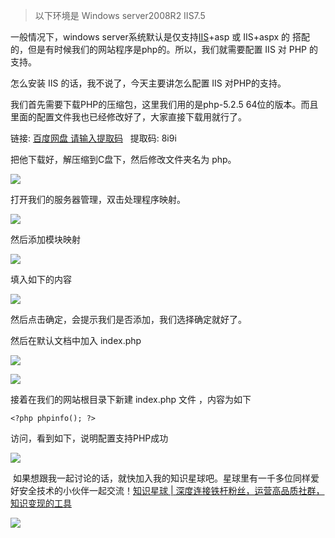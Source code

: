 > 以下环境是 Windows server2008R2 IIS7.5

一般情况下，windows server系统默认是仅支持[IIS](https://so.csdn.net/so/search?q=IIS&spm=1001.2101.3001.7020)+asp 或 IIS+aspx 的 搭配的，但是有时候我们的网站程序是php的。所以，我们就需要配置 IIS 对 PHP 的支持。

怎么安装 IIS 的话，我不说了，今天主要讲怎么配置 IIS 对PHP的支持。

我们首先需要下载PHP的压缩包，这里我们用的是php-5.2.5 64位的版本。而且里面的配置文件我也已经修改好了，大家直接下载用就行了。 

链接: [百度网盘 请输入提取码](https://pan.baidu.com/s/1AFG63Ca7M4PrcL0DT_6G0Q "百度网盘 请输入提取码")   提取码: 8i9i 

把他下载好，解压缩到C盘下，然后修改文件夹名为 php。

![](https://img-blog.csdnimg.cn/20181115112125506.png?x-oss-process=image/watermark,type_ZmFuZ3poZW5naGVpdGk,shadow_10,text_aHR0cHM6Ly9ibG9nLmNzZG4ubmV0L3FxXzM2MTE5MTky,size_16,color_FFFFFF,t_70)

打开我们的服务器管理，双击处理程序映射。

![](https://img-blog.csdnimg.cn/2018111511223218.png?x-oss-process=image/watermark,type_ZmFuZ3poZW5naGVpdGk,shadow_10,text_aHR0cHM6Ly9ibG9nLmNzZG4ubmV0L3FxXzM2MTE5MTky,size_16,color_FFFFFF,t_70)

然后添加模块映射

![](https://img-blog.csdnimg.cn/2018111511232996.png?x-oss-process=image/watermark,type_ZmFuZ3poZW5naGVpdGk,shadow_10,text_aHR0cHM6Ly9ibG9nLmNzZG4ubmV0L3FxXzM2MTE5MTky,size_16,color_FFFFFF,t_70)

填入如下的内容

![](https://img-blog.csdnimg.cn/20181115112549327.png?x-oss-process=image/watermark,type_ZmFuZ3poZW5naGVpdGk,shadow_10,text_aHR0cHM6Ly9ibG9nLmNzZG4ubmV0L3FxXzM2MTE5MTky,size_16,color_FFFFFF,t_70)

然后点击确定，会提示我们是否添加，我们选择确定就好了。

然后在默认文档中加入 index.php

![](https://img-blog.csdnimg.cn/20181115112723377.png?x-oss-process=image/watermark,type_ZmFuZ3poZW5naGVpdGk,shadow_10,text_aHR0cHM6Ly9ibG9nLmNzZG4ubmV0L3FxXzM2MTE5MTky,size_16,color_FFFFFF,t_70)

![](https://img-blog.csdnimg.cn/20181115112744310.png?x-oss-process=image/watermark,type_ZmFuZ3poZW5naGVpdGk,shadow_10,text_aHR0cHM6Ly9ibG9nLmNzZG4ubmV0L3FxXzM2MTE5MTky,size_16,color_FFFFFF,t_70)

接着在我们的网站根目录下新建 index.php 文件 ，内容为如下

```
<?php phpinfo(); ?>
```


访问，看到如下，说明配置支持PHP成功

![](https://img-blog.csdnimg.cn/20181115112850597.png?x-oss-process=image/watermark,type_ZmFuZ3poZW5naGVpdGk,shadow_10,text_aHR0cHM6Ly9ibG9nLmNzZG4ubmV0L3FxXzM2MTE5MTky,size_16,color_FFFFFF,t_70)

 如果想跟我一起讨论的话，就快加入我的知识星球吧。星球里有一千多位同样爱好安全技术的小伙伴一起交流！[知识星球 | 深度连接铁杆粉丝，运营高品质社群，知识变现的工具](https://wx.zsxq.com/dweb2/index/group/88514121251242 "知识星球 | 深度连接铁杆粉丝，运营高品质社群，知识变现的工具")

![](https://img-blog.csdnimg.cn/1219ed79e9ed449d85d27b732cda5ea6.jpg)